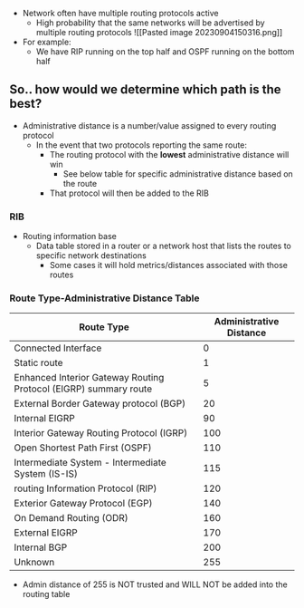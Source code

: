- Network often have multiple routing protocols active
	- High probability that the same networks will be advertised by multiple routing protocols 
![[Pasted image 20230904150316.png]]
- For example: 
	- We have RIP running on the top half and OSPF running on the bottom half 
## So.. how would we determine which path is the best?
- Administrative distance is a number/value assigned to every routing protocol
	- In the event that two protocols reporting the same route: 
		- The routing protocol with the **lowest** administrative distance will win 
			- See below table for specific administrative distance based on the route
		- That protocol will then be added to the RIB
### RIB
- Routing information base
	- Data table stored in a router or a network host that lists the routes to specific network destinations 
		- Some cases it will hold metrics/distances associated with those routes

### Route Type-Administrative Distance Table
| Route Type                                                       | Administrative Distance |
| ---------------------------------------------------------------- | ----------------------- |
| Connected Interface                                              | 0                       |
| Static route                                                     | 1                       |
| Enhanced Interior Gateway Routing Protocol (EIGRP) summary route | 5                       |
| External Border Gateway protocol (BGP)                           | 20                      |
| Internal EIGRP                                                   | 90                      |
| Interior Gateway Routing Protocol (IGRP)                         | 100                     |
| Open Shortest Path First (OSPF)                                  | 110                     |
| Intermediate System - Intermediate System  (IS-IS)               | 115                     |
| routing Information Protocol (RIP)                               | 120                     |
| Exterior Gateway Protocol (EGP)                                  | 140                     |
| On Demand Routing (ODR)                                          | 160                     |
| External EIGRP                                                   | 170                     |
| Internal BGP                                                     | 200                     |
| Unknown                                                          | 255                        |
- Admin distance of 255 is NOT trusted and WILL NOT be added into the routing table 